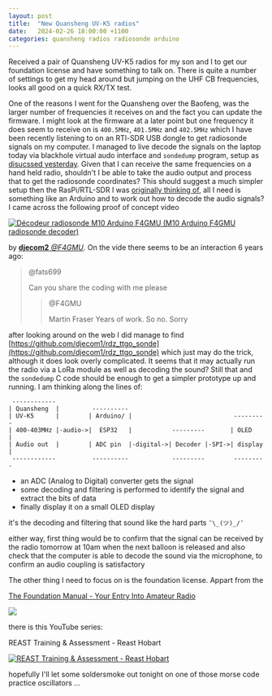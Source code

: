 ```yaml
---
layout: post
title:  "New Quansheng UV-K5 radios"
date:   2024-02-26 18:00:00 +1100
categories: quansheng radios radiosonde arduino
---
```


Received a pair of Quansheng UV-K5 radios for my son and I to get our
foundation license and have something to talk on. There is quite a number of
settings to get my head around but jumping on the UHF CB frequencies, looks all
good on a quick RX/TX test.

One of the reasons I went for the Quansheng over the Baofeng, was the larger
number of frequencies it receives on and the fact you can update the firmware.
I might look at the firmware at a later point but one frequency it does seem to
receive on is `400.5MHz`, `401.5MHz` and `402.5MHz` which I have been recently
listening to on an RTl-SDR USB dongle to get radiosonde signals on my computer.
I managed to live decode the signals on the laptop today via blackhole virtual
audo interface and `sondedump` program, setup as [disucssed
yesterday](./2024-02-25-finally-ordered-nanovna.md). Given that I can receive
the same frequencies on a hand held radio, shouldn't I be able to take the
audio output and process that to get the radiosonde coordinates? This should
suggest a much simpler setup then the RasPi/RTL-SDR I was [originally thinking
of](./2024-02-23-where-to-start.md), all I need is something like an Arduino
and to work out how to decode the audio signals? I came across the following
proof of concept video

[![
  Décodeur radiosonde M10 Arduino F4GMU (M10 Arduino F4GMU radiosonde decoder)
](
  http://img.youtube.com/vi/W40DpmFwOr0/0.jpg
)](https://youtu.be/W40DpmFwOr0)

by [**djecom2**
_@F4GMU_](https://www.youtube.com/channel/UCUObG148Oik72W2dLRQNjeQ). On the
vide there seems to be an interaction 6 years ago:

> @fats699
>
> Can you share the coding with me please
>
> > @F4GMU
> >
> > Martin Fraser Years of work. So no. Sorry

after looking around on the web I did manage to find
[https://github.com/djecom1/rdz_ttgo_sonde](https://github.com/djecom1/rdz_ttgo_sonde)
which just may do the trick, although it does look overly complicated. It seems
that it may actually run the radio via a LoRa module as well as decoding the
sound? Still that and the `sondedump` C code should be enough to get a simpler
prototype up and running. I am thinking along the lines of:

```
 ------------
| Quansheng  |         ----------
| UV-K5      |        | Arduino/ |                            ---------
| 400-403MHz |-audio->|  ESP32   |           ---------       | OLED    |
| Audio out  |        | ADC pin  |-digital->| Decoder |-SPI->| display |
 ------------          ----------            ---------        ---------
```

- an ADC (Analog to Digital) converter gets the signal
- some decoding and filtering is performed to identify the signal and extract
  the bits of data
- finally display it on a small OLED display

it's the decoding and filtering that sound like the hard parts `¯\_(ツ)_/¯` 

either way, first thing would be to confirm that the signal can be received by
the radio tomorrow at 10am when the next balloon is released and also check
that the computer is able to decode the sound via the microphone, to confirm an
audio coupling is satisfactory

The other thing I need to focus on is the foundation license. Appart from the

[The Foundation Manual - Your Entry Into Amateur
Radio](https://www.wia.org.au/licenses/foundation/foundationmanual/)

![](https://www.wia.org.au/licenses/foundation/foundationmanual/images/flcover.jpg)

there is this YouTube series:

REAST Training & Assessment - Reast Hobart

[![
  REAST Training & Assessment - Reast Hobart
](
  http://img.youtube.com/vi/42N22G2pVNk/0.jpg
)](https://youtu.be/playlist?list=PLsnsP_zjw831mdC6sY4XqavRUY-53ZWUn)

hopefully I'll let some soldersmoke out tonight on one of those morse code
practice oscillators ...
